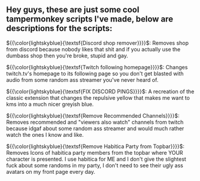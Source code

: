 ## Hey guys, these are just some cool tampermonkey scripts I've made, below are descriptions for the scripts:

${{\color{lightskyblue}{\textsf{Discord shop remover}}}}\$: Removes shop from discord because nobody likes that shit and if you actually use the dumbass shop then you're broke, stupid and gay.

${{\color{lightskyblue}{\textsf{Twitch following homepage}}}}\$: Changes twitch.tv's homepage to its following page so you don't get blasted with audio from some random ass streamer you've never heard of.

${{\color{lightskyblue}{\textsf{FIX DISCORD PINGS}}}}\$: A recreation of the classic extension that changes the repulsive yellow that makes me want to kms into a much nicer greyish blue.

${{\color{lightskyblue}{\textsf{Remove Recommended Channels}}}}\$: Removes recommended and "viewers also watch" channels from twitch because idgaf about some random ass streamer and would much rather watch the ones I know and like.

${{\color{lightskyblue}{\textsf{Remove Habitica Party from Topbar}}}}\$: Removes Icons of habitica party members from the topbar where YOUR character is presented. I use habitica for ME and I don't give the slightest fuck about some randoms in my party, I don't need to see their ugly ass avatars on my front page every day.
